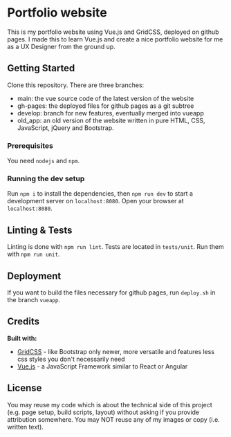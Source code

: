 # Portfolio website
This is my portfolio website using Vue.js and GridCSS, deployed on github pages. I made this to learn Vue.js and create a nice portfolio website for me as a UX Designer from the ground up.

## Getting Started
Clone this repository. There are three branches:
- main: the vue source code of the latest version of the website
- gh-pages: the deployed files for github pages as a git subtree
- develop: branch for new features, eventually merged into vueapp
- old_app: an old version of the website written in pure HTML, CSS, JavaScript, jQuery and Bootstrap.


### Prerequisites

You need `nodejs` and `npm`.

### Running the dev setup

Run `npm i` to install the dependencies, then `npm run dev` to start a development server on `localhost:8080`. Open your browser at `localhost:8080`.

## Linting & Tests

Linting is done with `npm run lint`. Tests are located in `tests/unit`. Run them with `npm run unit`.

## Deployment

If you want to build the files necessary for github pages, run `deploy.sh` in the branch `vueapp`.

## Credits

**Built with:**
* [GridCSS](https://developer.mozilla.org/en-US/docs/Web/CSS/CSS_Grid_Layout) - like Bootstrap only newer, more versatile and features less css styles you don't necessarily need
* [Vue.js](https://vuejs.org/) - a JavaScript Framework similar to React or Angular

## License

You may reuse my code which is about the technical side of this project (e.g. page setup, build scripts, layout) without asking if you provide attribution somewhere. You may NOT reuse any of my images or copy (i.e. written text).
